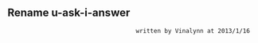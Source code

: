 Rename u-ask-i-answer
---------------------------------------




                                        written by Vinalynn at 2013/1/16